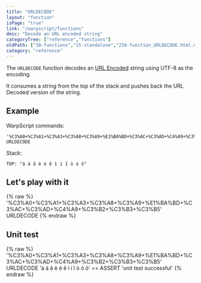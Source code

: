 ```yaml
---
title: "URLDECODE"
layout: "function"
isPage: "true"
link: "/warpscript/functions"
desc: "Decode an URL encoded string"
categoryTree: ["reference","functions"]
oldPath: ["30-functions","15-standalone","250-function_URLDECODE.html.md"]
category: "reference"
---
```

 

The `URLDECODE` function decodes an [URL Encoded]() string using UTF-8 as the encoding.

It consumes a string from the top of the stack and pushes back the URL Decoded version of the string. 

## Example ##


WarpScript commands:

    '%C3%A0+%C3%A1+%C3%A3+%C3%A8+%C3%A9+%E1%BA%BD+%C3%AC+%C3%AD+%C4%A9+%C3%B2+%C3%B3+%C3%B5'
    URLDECODE

Stack: 

    TOP: "à á ã è é ẽ ì í ĩ ò ó õ"


## Let's play with it ##

{% raw %}
<warp10-warpscript-widget backend="{{backend}}"  exec-endpoint="{{execEndpoint}}">'%C3%A0+%C3%A1+%C3%A3+%C3%A8+%C3%A9+%E1%BA%BD+%C3%AC+%C3%AD+%C4%A9+%C3%B2+%C3%B3+%C3%B5'
URLDECODE
</warp10-warpscript-widget>
{% endraw %}    


## Unit test ##

{% raw %}
<warp10-warpscript-widget backend="{{backend}}"  exec-endpoint="{{execEndpoint}}">'%C3%A0+%C3%A1+%C3%A3+%C3%A8+%C3%A9+%E1%BA%BD+%C3%AC+%C3%AD+%C4%A9+%C3%B2+%C3%B3+%C3%B5'
URLDECODE
'à á ã è é ẽ ì í ĩ ò ó õ' == ASSERT
'unit test successful'
</warp10-warpscript-widget>
{% endraw %} 
